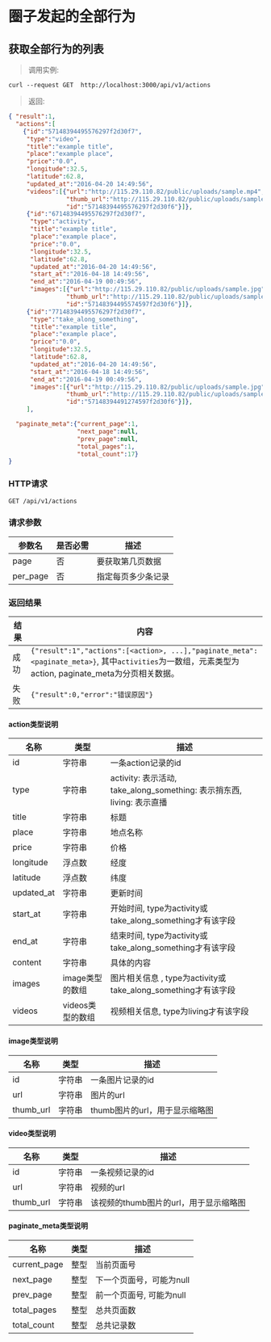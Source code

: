 # 圈子发起的全部行为

## 获取全部行为的列表
> 调用实例:

```shell
curl --request GET  http://localhost:3000/api/v1/actions
```

> 返回:

```json
{ "result":1,
  "actions":[
    {"id":"57148394495576297f2d30f7",
     "type":"video",
     "title":"example title",
     "place":"example place",
     "price":"0.0",
     "longitude":32.5,
     "latitude":62.8,
     "updated_at":"2016-04-20 14:49:56",
     "videos":[{"url":"http://115.29.110.82/public/uploads/sample.mp4",
                "thumb_url":"http://115.29.110.82/public/uploads/sample.jpg",
                "id":"57148394495576297f2d30f6"}]},
     {"id":"67148394495576297f2d30f7",
      "type":"activity",
      "title":"example title",
      "place":"example place",
      "price":"0.0",
      "longitude":32.5,
      "latitude":62.8,
      "updated_at":"2016-04-20 14:49:56",
      "start_at":"2016-04-18 14:49:56",
      "end_at":"2016-04-19 00:49:56",
      "images":[{"url":"http://115.29.110.82/public/uploads/sample.jpg",
                "thumb_url":"http://115.29.110.82/public/uploads/sample.jpg",
                "id":"57148394495574597f2d30f6"}]},
     {"id":"77148394495576297f2d30f7",
      "type":"take_along_something",
      "title":"example title",
      "place":"example place",
      "price":"0.0",
      "longitude":32.5,
      "latitude":62.8,
      "updated_at":"2016-04-20 14:49:56",
      "start_at":"2016-04-18 14:49:56",
      "end_at":"2016-04-19 00:49:56",
      "images":[{"url":"http://115.29.110.82/public/uploads/sample.jpg",
                "thumb_url":"http://115.29.110.82/public/uploads/sample.jpg",
                "id":"57148394491274597f2d30f6"}]},
     ],

  "paginate_meta":{"current_page":1,
                   "next_page":null,
                   "prev_page":null,
                   "total_pages":1,
                   "total_count":17}
}
```


### HTTP请求

`GET /api/v1/actions`

### 请求参数

参数名     | 是否必需 | 描述
-----------|----------|------
page       | 否       | 要获取第几页数据
per_page   | 否       | 指定每页多少条记录

### 返回结果

结果  | 内容
------|--------------
成功  | `{"result":1","actions":[<action>, ...],"paginate_meta":<paginate_meta>}`, 其中`activities`为一数组，元素类型为action, paginate_meta为分页相关数据。
失败  | `{"result":0,"error":"错误原因"}`

#### action类型说明

名称               | 类型   | 描述
---------------------|--------|------
id                   | 字符串 | 一条action记录的id
type                 | 字符串 | activity: 表示活动, take_along_something: 表示捎东西, living: 表示直播
title                | 字符串 | 标题
place                | 字符串 | 地点名称
price                | 字符串 | 价格
longitude            | 浮点数 | 经度
latitude             | 浮点数 | 纬度
updated_at           | 字符串 | 更新时间
start_at             | 字符串 | 开始时间, type为activity或take_along_something才有该字段
end_at               | 字符串 | 结束时间, type为activity或take_along_something才有该字段
content              | 字符串 | 具体的内容
images               | image类型的数组 | 图片相关信息 , type为activity或take_along_something才有该字段
videos               | videos类型的数组 | 视频相关信息, type为living才有该字段

#### image类型说明

名称                 | 类型   | 描述
---------------------|--------|------
id                   | 字符串 | 一条图片记录的id
url                  | 字符串 | 图片的url
thumb_url            | 字符串 | thumb图片的url，用于显示缩略图

#### video类型说明

名称                 | 类型   | 描述
---------------------|--------|------
id                   | 字符串 | 一条视频记录的id
url                  | 字符串 | 视频的url
thumb_url            | 字符串 | 该视频的thumb图片的url，用于显示缩略图


#### paginate_meta类型说明

名称               | 类型   | 描述
---------------------|--------|------
current_page         | 整型   | 当前页面号
next_page            | 整型   | 下一个页面号，可能为null
prev_page            | 整型   | 前一个页面号, 可能为null
total_pages          | 整型   | 总共页面数
total_count          | 整型   | 总共记录数
